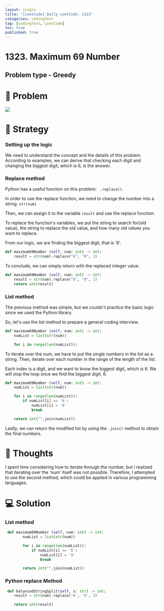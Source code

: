 ```yaml
---
layout: single
title: "[LeetCode] Daily LeetCode: 1323"
categories: codingTest
tag: [codingTest, LeetCode]
toc: true
published: true
---
```


# 1323. Maximum 69 Number

## Problem type - Greedy

# 🧩 Problem

![](https://velog.velcdn.com/images/devbang/post/0b3c637a-614e-4835-8ab5-3fb8eb70b9c8/image.png)

# 🎯 Strategy

### Setting up the logic

We need to understand the concept and the details of this problem. According to examples, we can derive that checking each digit and changing the biggest digit, which is 6, is the answer.

### Replace method

Python has a useful function on this problem: ` .replace()`.

In order to use the replace function, we need to change the number into a string. `str(num)`

Then, we can assign it to the variable `result` and use the replace function.

To replace the function's variables, we put the string to search for(old value), the string to replace the old value, and how many old values you want to replace.

From our logic, we are finding the biggest digit, that is '6'.

```python
def maximum69Number (self, num: int) -> int:
	result = str(num).replace("6", "9", 1)
```

To conclude, we can simply return with the replaced integer value.

```python
def maximum69Number (self, num: int) -> int:
 	result = str(num).replace("6", "9", 1)
    return int(result)
```

### List method

The previous method was simple, but we couldn't practice the basic logic since we used the Python library.

So, let's use the list method to prepare a general coding interview.

```python
def maximum69Number (self, num: int) -> int:
	numList = list(str(num))

    for i in range(len(numList)):
```

To iterate over the num, we have to put the single numbers in the list as a string. Then, iterate over each number in the range of the length of the list.

Each index is a digit, and we want to know the biggest digit, which is 6. We will stop the loop once we find the biggest digit, 6.

```python
def maximum69Number (self, num: int) -> int:
	numList = list(str(num))

    for i in range(len(numList)):
    	if numList[i] == '6':
        	numList[i] = '9'
            break

	return int("".join(numList))
```

Lastly, we can return the modified list by using the `.join()` method to obtain the final numbers.

# 📌 Thoughts

I spent time considering how to iterate through the number, but I realized that iterating over the 'num' itself was not possible. Therefore, I attempted to use the second method, which could be applied in various programming languages.

# 💻 Solution

### List method

```python
 def maximum69Number (self, num: int) -> int:
        numList = list(str(num))

        for i in range(len(numList)):
        	if numList[i] == '6':
            	numList[i] = '9'
                break

        return int("".join(numList))
```

### Python replace Method

```python
 def balancedStringSplit(self, s: str) -> int:
 	result = str(num).replace('6', '9', 1)

    return int(result)
```
